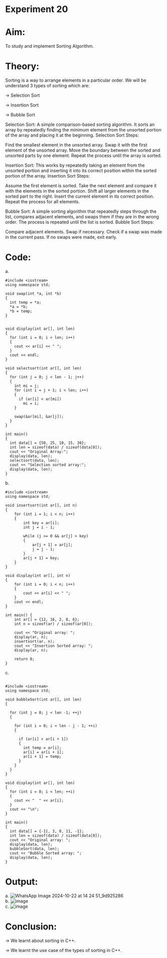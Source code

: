 # Experiment 20

# Aim:
To study and implement Sorting Algorithm.

# Theory:
Sorting is a way to arrange elements in a particular order. We will be understand 3 types of sorting which are:

→ Selection Sort

→ Insertion Sort

→ Bubble Sort


Selection Sort: A simple comparison-based sorting algorithm. It sorts an array by repeatedly finding the minimum element from the unsorted portion of the array and placing it at the beginning.
Selection Sort Steps:

Find the smallest element in the unsorted array.
Swap it with the first element of the unsorted array.
Move the boundary between the sorted and unsorted parts by one element.
Repeat the process until the array is sorted.

Insertion Sort: This works by repeatedly taking an element from the unsorted portion and inserting it into its correct position within the sorted portion of the array.
Insertion Sort Steps:

Assume the first element is sorted.
Take the next element and compare it with the elements in the sorted portion.
Shift all larger elements in the sorted part to the right.
Insert the current element in its correct position.
Repeat the process for all elements.

Bubble Sort: A simple sorting algorithm that repeatedly steps through the list, compares adjacent elements, and swaps them if they are in the wrong order. The process is repeated until the list is sorted.
Bubble Sort Steps:

Compare adjacent elements.
Swap if necessary.
Check if a swap was made in the current pass.
If no swaps were made, exit early.


# Code:

a.
```
#include <iostream>
using namespace std;

void swap(int *a, int *b) 
{
  int temp = *a;
  *a = *b;
  *b = temp;
}


void display(int ar[], int len) 
{
  for (int i = 0; i < len; i++) 
  {
    cout << ar[i] << " ";
  }
  cout << endl;
}

void selectsort(int ar[], int len) 
{
  for (int j = 0; j < len - 1; j++) 
  {
    int mi = j;
    for (int i = j + 1; i < len; i++) 
    {
      if (ar[i] < ar[mi])
        mi = i;
    }

    swap(&ar[mi], &ar[j]);
  }
}

int main() 
{
  int data[] = {50, 25, 10, 15, 30};
  int len = sizeof(data) / sizeof(data[0]);
  cout << "Original Array:";
  display(data, len);
  selectsort(data, len);
  cout << "Selection sorted array:";
  display(data, len);
}
```

b.
```
#include <iostream>
using namespace std;

void insertsort(int ar[], int n) 
{
    for (int i = 1; i < n; i++) 
    {
        int key = ar[i];
        int j = i - 1;

        while (j >= 0 && ar[j] > key) 
        {
            ar[j + 1] = ar[j];
            j = j - 1;
        }
        ar[j + 1] = key;
    }
}

void display(int ar[], int n) 
{
    for (int i = 0; i < n; i++) 
    {
        cout << ar[i] << " ";
    }
    cout << endl;
}

int main() {
    int ar[] = {12, 16, 2, 8, 6};
    int n = sizeof(ar) / sizeof(ar[0]);

    cout << "Original array: ";
    display(ar, n);
    insertsort(ar, n);
    cout << "Insertion Sorted array: ";
    display(ar, n);

    return 0;
}
```

c.
```

#include <iostream>
using namespace std;

void bubbleSort(int ar[], int len) 
{

  for (int j = 0; j < len -1; ++j) 
  {
      
    for (int i = 0; i < len - j - 1; ++i) 
    {

      if (ar[i] > ar[i + 1]) 
      {
        int temp = ar[i];
        ar[i] = ar[i + 1];
        ar[i + 1] = temp;
      }
    }
  }
}

void display(int ar[], int len) 
{
  for (int i = 0; i < len; ++i) 
  {
    cout << "  " << ar[i];
  }
  cout << "\n";
}

int main() 
{
  int data[] = {-11, 3, 0, 11, -1};
  int len = sizeof(data) / sizeof(data[0]);
  cout << "Original array: ";
  display(data, len);
  bubbleSort(data, len);
  cout << "Bubble Sorted array: ";  
  display(data, len);
}
```
# Output:
a.
![WhatsApp Image 2024-10-22 at 14 24 51_9d925286](https://github.com/user-attachments/assets/066e0a12-b9de-4317-83e9-4e752ead2bff) <br>
b.
![image](https://github.com/user-attachments/assets/ace629f1-7169-4dfe-874f-68bbde007f47)<br>
c.
![image](https://github.com/user-attachments/assets/df275626-0cda-4e69-a3b9-0999f9a5b792)<br>

# Conclusion:

→ We learnt about sorting in C++.

→ We learnt the use case of the types of sorting in C++.


